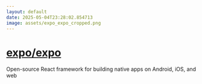 ```yaml
---
layout: default
date: 2025-05-04T23:28:02.854713
image: assets/expo_expo_cropped.png
---
```


# [expo/expo](https://github.com/expo/expo)

Open-source React framework for building native apps on Android, iOS, and web
